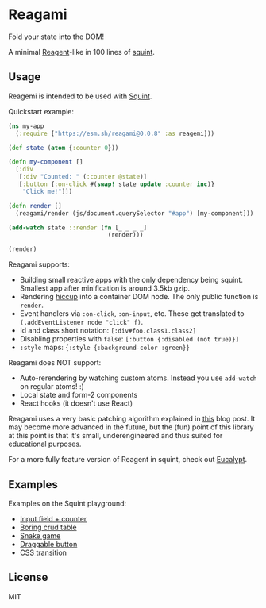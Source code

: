 # Reagami

Fold your state into the DOM!

A minimal [Reagent](https://github.com/reagent-project/reagent)-like in 100 lines of [squint](https://github.com/squint-cljs/squint).

## Usage

Reagemi is intended to be used with [Squint](https://github.com/squint-cljs/squint).

Quickstart example:

``` clojure
(ns my-app
  (:require ["https://esm.sh/reagami@0.0.8" :as reagemi]))

(def state (atom {:counter 0}))

(defn my-component []
  [:div
   [:div "Counted: " (:counter @state)]
   [:button {:on-click #(swap! state update :counter inc)}
    "Click me!"]])

(defn render []
  (reagami/render (js/document.querySelector "#app") [my-component]))

(add-watch state ::render (fn [_ _ _ _]
                            (render)))

(render)
```

Reagami supports:

- Building small reactive apps with the only dependency being squint. Smallest app after minification is around 3.5kb gzip.
- Rendering [hiccup](https://github.com/weavejester/hiccup) into a container DOM node. The only public function is `render`.
- Event handlers via `:on-click`, `:on-input`, etc. These get translated to `(.addEventListener node "click" f)`.
- Id and class short notation: `[:div#foo.class1.class2]`
- Disabling properties with `false`: `[:button {:disabled (not true)}]`
- `:style` maps: `{:style {:background-color :green}}`

Reagami does NOT support:

- Auto-rerendering by watching custom atoms. Instead you use `add-watch` on regular atoms! :)
- Local state and form-2 components
- React hooks (it doesn't use React)

Reagami uses a very basic patching algorithm explained in [this](TODO) blog
post. It may become more advanced in the future, but the (fun) point of this
library at this point is that it's small, underengineered and thus suited for
educational purposes.

For a more fully feature version of Reagent in squint, check out [Eucalypt](https://github.com/chr15m/eucalypt).

## Examples

Examples on the Squint playground:

- [Input field + counter](https://squint-cljs.github.io/squint/?src=gzip%3AH4sIAAAAAAAAE41TO2%2FbMBDe%2FSs%2BMyhADn5MHTg0AYqsXTIKRsGI54ipRDLkyYZh%2BL8X1KOCPVUcRB6%2Fx93pJH1GZ5xfAVIn%2BupdIlSiYY5Z73aUu21udonMh%2Bncy367334X0CZjCh2UWq2kpSMyGyZIw6HDVdeh90wJe%2BjchDM49XSbsR69Q3VYAZW27rRC2bz3zMHjqoPf1K2r%2F%2BBJ5rOJ60m5j7a8RjkfWN0KD%2BKtCednCMjx5mVAqyIOeW7IP1wMpNEXV5350tKQbhsS9Eci8rdRuIBiIsiYNpnTnfBw6XzsGVd9Mm1PkNP5zmZ5SlUj4L4qk3OoMXHl5ge%2BQbNJH8QYhZW6LZb%2F26O5%2B87Xaq4G4ufA6GgtZkXpjpJO5J8hB8pjFWqpo9IR4vVEHgNi0Zj79NhMkciKf70s%2Fr8Co7itxUGVNQ1OCoHL%2BIUE%2BZl3NtR9R563Xz2lyxu1VHORezIxijEfaQOHe3CdyDC9tlROENadxJy7zMRrbJyFWCRwT38P9rKNiSJ5q9Qyp4m8pTTOqpxGfjcFS96o%2BukXMNZuzobrZvoUWo%2BwQjx6VL8xrEORKfHRZNr%2FBf022K2GAwAA)
- [Boring crud table](https://squint-cljs.github.io/squint/?src=gzip%3AH4sIAAAAAAAAE71WS28bNxC%2B61dMaBSggKwc9FJgAyQu2lx7aI5b1qDEkcR6l1yTs3IEwf%2B94GOftpz0UgkS9jHzceabb4bkxkMjtVkB8NLhY6cdQsWORK0vb2%2FRNxt%2FvHUoD7LRDErpId%2BI9Xq14gr3sLeuKbTRBJfSyAaBsRUsPiUqTdocPgO5Dp%2BzqzU7BE%2BSELgk28CllEY3svZweX6BkZHCcuOaz30YBqRSRXJ%2FB5UIGfkn2b7rF9gbqOKleInMaySoYvC8%2BJQ90koxpfWVYEAr4J4ccCeNsk3RdVqt16%2BsAMCl93ZXaJPhqyFXrURPXfwrtQKtntfh0yfnsLEnHPOTLxLsWhWj7lGVDusBD2hygpTs3kIaAh1DzCgiIPVAe421KrRpOyqO0qga3QqA%2FYnUOeNBQn4IdJSUl%2FVwknWHoA3Egjeyfb8C6IxCBw94fg9Pmo7ZaO9sA9b8dpTmgIAnNBSUVUXPBzzHwENZc0lzEuF1LkDMJJjme77ZAEJB0h2QoIjLTFlOyZxkrdVnqKLIBslwj4%2FAU5nGNxPnIHG5rTFRAlXirtAqeus98ANSoPVuKYDBcuwTkSRXlQnsUno61wiXcmtd4Ir93H4Db2utYFvL3QNb9EtJ5xaBEX6jRTeWidwfCSbkKhbaL4eC3HxPNEuk2Fs%2Fwabnf9MX4FnkZNv%2FEJaYdH565%2BxTL%2BfYz%2Bnxdche1GOGw5Ti48BK1us%2BRHLJuipJQbWoeY8opjbltiOyBj5%2B3GzJhF%2FROt1Id960XV0XTh%2BONCX5UirtA6oCbiwBn8kydOCyILXePaRWeHX0ROk%2FHdEMCV6zAuCL%2BZBVfhX25Qh6dXJMlA3G0no902vojoFw9lWekAH7ojSxq1xCJHMkMPKqgjDdnMuenhu%2BmKG5sLNA2F%2Fdhw%2B%2F%2F8KEENPZ65GK0POvbSxpxiy2pRfajK%2Bjcy%2BhkND%2F3ePjjvZKW2cNX23rifMbnSxWy2L9kOrf1jxPi98NI3ce%2BO77%2BueT08E1MfNJoWcCZb8qxcbMhFhU1%2FeVVfqUjUIqm8l%2F4cnpFvuK0xGlGoTdKzY8B%2FaHbJCJfDO5EMMI2lqVdzTeyDYlXt2DFPPs%2F76UD3hOBxQ2zsiCDYeCuaCqyRyVo0D40Mt3s2FQTaQtxIQUZy0VO9u01qChBTc391XZOgTeusBJjylgNUL6ASxihY6zDvg%2F%2FlbZXdegoc1jh%2B78FWvckXXAbmTbshQXV5bs3HjnUBJ%2BqTHcAVP6xPrsuEd6B2FbYSMEzN0D3ZvWYYtGzc9k8diSRkI%2BFt%2FmhyFuqOZMpJEShPgkaXfsj5llcukPM%2FcQvyJAhudpwXz9L76X4DewCwAA)
- [Snake game](https://squint-cljs.github.io/squint/?src=gzip%3AH4sIAAAAAAAAE41WW4%2BjNhR%2Bz684y6iS2YoJTLsvZGenlbqqql2pUi9PiFYOPiSeGJu1HRI6yn%2BvbJNAZpnVECngw%2BfP534g0kBDuVwAkFzjlz3XCEW0tbY1%2BXKJprk126VGuqENjyCnBoZFGceLBWFYg%2BH%2FIdylMaxWsNGcBQG5S493aRwgFQoBWYAgrbZBcA9Z2h4Di5IVgrHUolOFWtXAU24k3SEUxTvI0hKKH8PtB3crYQVccsupgABbK9Yv4HzljGsoMkgdsFEdlxvQfLO1E0itFIMiC%2BwjnRNPUFTwDh%2FA6j2ezjZL0FQy1SSBolwAFMSJEi6ttz%2BGZ%2BvysrVRHSaDaW4nMQfavrkYD0BqCcVTvsPeQBGAzhp%2FVtCm9JEw9lQOihJeA5HKDu%2Fji%2F5mNJgItFBskTIgHVZQkO%2BBSLsFUnNtbHBjDGkcpO7INB6Z5q95jmzCkcXO9pmt1OIDkHvwGjnjZlESD4OzvNKkUtKELc5mzzG8Xu%2BtoBcd4nnVj0ExT5DOIvoJIptFbLlNDlSIByBKA3kPR%2B%2B099C%2FQHnlsA%2F3cDynyId76MPziwcZFPUDEKMahJuzt75z6YXGjt6J4%2FI5g3MV%2B5p2oj01RlVg7CXJayoMzqgyUeTVe0J4R3iI0hjOUH5kUkhzTshRGPwGTRyuxWK1gr94gxqEUu2CPJqlQfubtKg7KqY1d5emAf4J%2B7WimkGlpNVKmAW5pYx97FDaz9xYlKjh0SwPXDJ1gGiHPVMHGS2GCsXg8VBWO%2ByB3CbuhpdQTCsb9i1zN9eYXs4RT8y4%2FiqY14GlBmGH%2FbdzLfpZa3X4u41Cd7j31VikkJXx%2BTHJ5kvzOckvzu5nNMmE55U0n7G21zSuQQ8siX9%2BDc0fro9f8yQTolfwMK7PeRN6sptHicbKQlEcoS%2BhUkL5KBS5Fz%2FlRyBv4eiRMeS9W%2FVhNTkrP3Bmh%2FGWb9Ep6hdTSM2FCPyncShsaINJSMcwFHxWXQ%2BB6QA4wU8%2BrUKiFDnjXTijyE23gadBEfI2TONB60GjK%2BmVp3Jje4HwlK%2BVZqghytojGCU4g7Wg1S6a9Wu%2BptVuo9VeMohuEOvodBqAq1Xox%2BeKqJWGoqV6aNNjnv%2FjbQVirAb3Pj5BMUbF74g2GlFGl%2BCuVtNZPUF7R0UaWVSOUOdhUB1q%2FyfouXrIYYtyfngWucVjiP271MU8S1PXt6RNho%2BeIZpRcM4Jol%2FdKb93qN9EZVyOH0laKTeJ%2FcB4NEumqn2D0t5%2B2aPu%2F0SBlVUaohvatlFQgDBl1TW40kgtfhToVhAx3kXxpdWgfQMJZxCNFHC93X0h3bYaW5RsmvwapYt1yLvh8245CJ3eUIzZGSyijCUHaqvt0NvyPMDPrfFf8L%2FS0Tl5OGx4%2Fh8hQm1YdAoAAA%3D%3D)
- [Draggable button](https://squint-cljs.github.io/squint/?src=gzip%3AH4sIAAAAAAAAE5VWXY%2FjNBR9n19xCS%2BOtEm7EiDkIO0K2DfgAYQEiqqVG98k3nHtrO10Ekb978gfyfRr0dA%2BpI3P%2FfC5xychysKBCfUAQKjBz6MwCHXWOzdYutmgPZS23xhkHTuI99tyW36XAWUW0q1dnj88EI4t7CVrHoteSywGbeGZTvDNdgt09pfTgrKOOQTCnD4EyNsICRcmxRHfgTMjnnzaqoI%2FnZDCzdCOqnFCKxuyKGiktvgO6gnmnW%2BdKQ7kByC%2FMtdv2N4CKWACQqertvI8h2%2B3%2BQMA3OBnIHS%2Bj%2FfdpModuqKRApUrDDYOajy60IJEB7UBUnboftSj4kJ1PwXg7x5HysIx06EDPLo834UWnqnENqyFq8nfUKeHgNUDmHyh4cMRlYOeKS7RLBwc9GixOOgjFmkFat22FmM%2FrVp7W7qb%2FDZJmfr%2FK3QSSIpheeQlfuYL7N8Ldl6xuwQmogWS5jHB%2FJKDGLTovkojf17G2zJp8fRl2ATTWRs3HzrD%2FJ%2FrlyrKF30ufI3DGVsq0LfS9XHlq6rAoF8D12OMDP%2BksA4VmkhqGTFhOr%2BkFfhkN09Ccf0E2RqXQSp10w7XT%2BqlodjKJ7tptLJaYil1BzQgPdCTVlVegrBPCoMgQt2GPheBSTygcqson%2BkjzhbqoDGnh93pNSo9U0MceZjNlYBy8Enzm4HQG%2FnkvnJ%2BWpFVBRxboRBmPRoI7C48kFmPwKRBxmfo2RFBnNVIVAK5cwCSONchMs6%2FPD3G%2Bf8Z3U3OcVgzguuZS5Kxl5p5bbFxyJYtnWn0RTercLhhXcf2Eov96JxWUPvt1pSLo69V0%2F4tkMEU1hl4H05V5KOmEZ%2Bcx7pZ%2BvP2TyEUxwm%2BvxwiHbQV3nIhY3ur5egwu0JE7%2FJl7hgtZMOU5VBdxQR7iyE3XhtDrgL2rHnsjFcqZI2W2tAYVmWnKKbsN%2B2gR4MwSGQWs7BZ8tSjArK4QeIh5r4g4hVUvIaMGzpSxfs0XBNxAV7PCA3DT2f%2Fjl8swOxnwzo4YLbLd6tKjNauaPRh0Mo%2FO6JGrqWzwAPa%2B4U2wX64bkZvIeXnEc38B0psnDaQfc2GIU2IcO30JbgxyBx%2BiO4DGRfHdZokWHwhOGQvKeAyfK%2F5XA4GB1T8XO8GFffmGLwxvXZs0k3fN9SXe42vJIzz4om5pk8PFkpjyOr1EL47n9LfjwXT738B1bnPCBYJAAA%3D)
- [CSS transition](https://squint-cljs.github.io/squint/?src=gzip%3AH4sIAAAAAAAAE4VTuW7jMBDt9RUTpqGAlewU2YJVmgW2TykIAU2OLGZ5hRzZMYz8%2B0Ky4mNXSMRC5PDN45uL%2BwxOGl8AcJHwbTAJoWE9UcxitcLs6tyvEsqtdOZpXa%2FrnwyEzDCb2rIsCq6xg0ySELik4OAo%2BrDDBJ20GT8%2BIR424b1SwcXg0RM0bQHQCG12cBSZDhbhKPZGUw%2FsYb2O76yAfz%2FRo9n29AVgI9WfbQqD15UKNiTgpgM%2BC3qaVJbAEmoGbGMHZOUCCSXpsyETPLD%2FCNf1YwaUGX%2FAhOtCchfjkqYLbFFMVtIif6gfS3Y%2BlIu6tMnRygOwzuJi9NKara8MocvAFHrCtAR7HTKZ7lCp4GksxRfQU8xs3xtajE0NKY%2BAGMxE8XHBiOArF4aMEznc87yX8W7ulCHq8TfnwgcqFxwtyh1%2B6zg9yX5PZ4esPfdbCoEWG250aERMCDymKtO5GO10c9On7SffRDcOythUr3mlgxoceqrfBkyHZ7SoaMzEvYzxXD2uA4VbuEooCX9ZdFPqtdld1ZpnpDuojAZ2TQO3FJugD3VMGNHrsrwMWEKvMZ0C5fOIrmbjqB6a25ScxldqXe0lqX7OsBAnl%2Btq885D8wLTakfuEXB6ed7%2FBcFoSnxLBAAA)

## License

MIT
